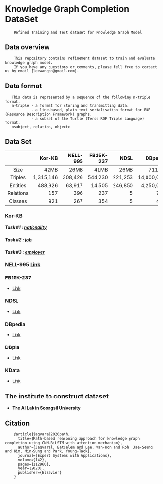 # Knowledge Graph Completion DataSet
```
    Refined Training and Test dataset for Knowledge Graph Model
```
## Data overview
```
    This repository contains refinement dataset to train and evaluate knowledge graph model.
    If you have any questions or comments, please fell free to contact us by email [leewangon@gmail.com].
```

## Data format
```
   This data is represented by a sequence of the following n-triple format.
   n-triple - a format for storing and transmitting data. 
            - a line-based, plain text serialisation format for RDF (Resource Description Framework) graphs.
            - a subset of the Turtle (Terse RDF Triple Language) format.
   <subject, relation, object>
```
## Data Set

||Kor-KB|NELL-995|FB15K-237|NDSL|DBpedia|DBpia|KData|
|:-----------:|------------:|------------:|------------:|------------:|------------:|------------:|------------:|
|Size|42MB|26MB|41MB|26MB|711MB|64MB|139MB|
|Triples|1,315,146|308,426|544,230|221,253|14,000,000|912,412|2,776,394|
|Entities|488,926|63,917|14,505|246,850|4,250,000|409,693|1,140,000|
|Relations|157|396|237|5|717|4|10,409|
|Classes|921|267|354|5|451|6|113|

### Kor-KB
##### Task #1 : [nationality](https://github.com/leewangon/KnowledgeGraphCompletionDataSet/tree/master/DataSet/nationality)
##### Task #2 : [job](https://github.com/leewangon/KnowledgeGraphCompletionDataSet/tree/master/DataSet/job)
##### Task #3 : [employer](https://github.com/leewangon/KnowledgeGraphCompletionDataSet/tree/master/DataSet/employer)

### NELL-995 [Link](https://github.com/leewangon/KnowledgeGraphCompletionDataSet/tree/master/DataSet/NELL-995)
### FB15K-237
- [Link](https://github.com/leewangon/KnowledgeGraphCompletionDataSet/tree/master/DataSet/FB15K-237)
### NDSL
- [Link](https://github.com/leewangon/KnowledgeGraphCompletionDataSet/tree/master/DataSet/NDSL)
### DBpedia
- [Link](https://github.com/leewangon/KnowledgeGraphCompletionDataSet/tree/master/DataSet/DBpedia)
### DBpia
- [Link](https://github.com/leewangon/KnowledgeGraphCompletionDataSet/tree/master/DataSet/DBpia)
### KData
- [Link](https://github.com/leewangon/KnowledgeGraphCompletionDataSet/tree/master/DataSet/KData)

## The institute to construct dataset
* __The AI Lab in Soongsil University__

## Citation
```
    @article{jagvaral2020path,
      title={Path-based reasoning approach for knowledge graph completion using CNN-BiLSTM with attention mechanism},
      author={Jagvaral, Batselem and Lee, Wan-Kon and Roh, Jae-Seung and Kim, Min-Sung and Park, Young-Tack},
      journal={Expert Systems with Applications},
      volume={142},
      pages={112960},
      year={2020},
      publisher={Elsevier}
    }
```
